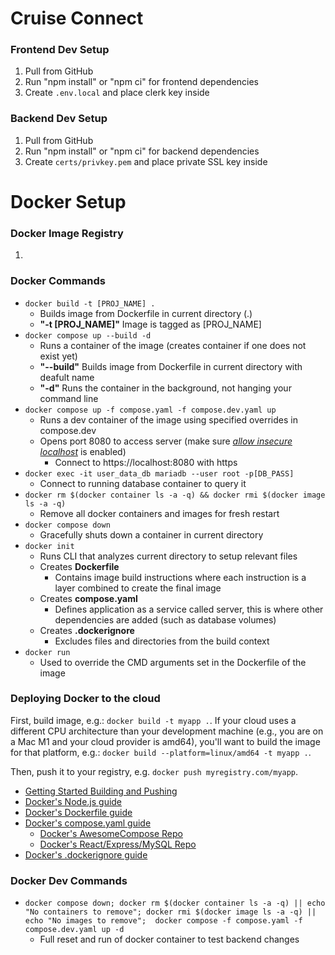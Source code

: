 # Cruise Connect
### Frontend Dev Setup
1. Pull from GitHub
2. Run "npm install" or "npm ci" for frontend dependencies
3. Create `.env.local` and place clerk key inside

### Backend Dev Setup
1. Pull from GitHub
2. Run "npm install" or "npm ci" for backend dependencies
3. Create `certs/privkey.pem` and place private SSL key inside

# Docker Setup
### Docker Image Registry
1.
### Docker Commands
- `docker build -t [PROJ_NAME] .`
  - Builds image from Dockerfile in current directory (.)
  - **"-t [PROJ_NAME]"** Image is tagged as [PROJ_NAME]
- `docker compose up --build -d`
  - Runs a container of the image (creates container if one does not exist yet)
  - **"--build"** Builds image from Dockerfile in current directory with deafult name 
  - **"-d"** Runs the container in the background, not hanging your command line
- `docker compose up -f compose.yaml -f compose.dev.yaml up`
  - Runs a dev container of the image using specified overrides in compose.dev
  - Opens port 8080 to access server (make sure *[allow insecure localhost](chrome://flags/#allow-insecure-localhost)* is enabled)
    - Connect to https://localhost:8080 with https
- `docker exec -it user_data_db mariadb --user root -p[DB_PASS]`
  - Connect to running database container to query it
- `docker rm $(docker container ls -a -q) && docker rmi $(docker image ls -a -q)`
  - Remove all docker containers and images for fresh restart
- `docker compose down`
  - Gracefully shuts down a container in current directory
- `docker init`
  - Runs CLI that analyzes current directory to setup relevant files
  - Creates **Dockerfile**
    - Contains image build instructions where each instruction is a layer combined to create the final image
  - Creates **compose.yaml**
    - Defines application as a service called server, this is where other dependencies are added (such as database volumes)
  - Creates **.dockerignore**
    - Excludes files and directories from the build context
- `docker run`
  - Used to override the CMD arguments set in the Dockerfile of the image

### Deploying Docker to the cloud

First, build image, e.g.: `docker build -t myapp .`.
If your cloud uses a different CPU architecture than your development
machine (e.g., you are on a Mac M1 and your cloud provider is amd64),
you'll want to build the image for that platform, e.g.:
`docker build --platform=linux/amd64 -t myapp .`.

Then, push it to your registry, e.g. `docker push myregistry.com/myapp`.

- [Getting Started Building and Pushing](https://docs.docker.com/go/get-started-sharing/)
- [Docker's Node.js guide](https://docs.docker.com/language/nodejs/)
- [Docker's Dockerfile guide](https://docs.docker.com/go/dockerfile-reference/)
- [Docker's compose.yaml guide](https://docs.docker.com/go/compose-spec-reference/)
  - [Docker's AwesomeCompose Repo](https://github.com/docker/awesome-compose)
  - [Docker's React/Express/MySQL Repo](https://github.com/docker/awesome-compose/tree/master/react-express-mysql)
- [Docker's .dockerignore guide](https://docs.docker.com/go/build-context-dockerignore/)


### Docker Dev Commands
- `docker compose down; docker rm $(docker container ls -a -q) || echo "No containers to remove"; docker rmi $(docker image ls -a -q) || echo "No images to remove";  docker compose -f compose.yaml -f compose.dev.yaml up -d`
  - Full reset and run of docker container to test backend changes